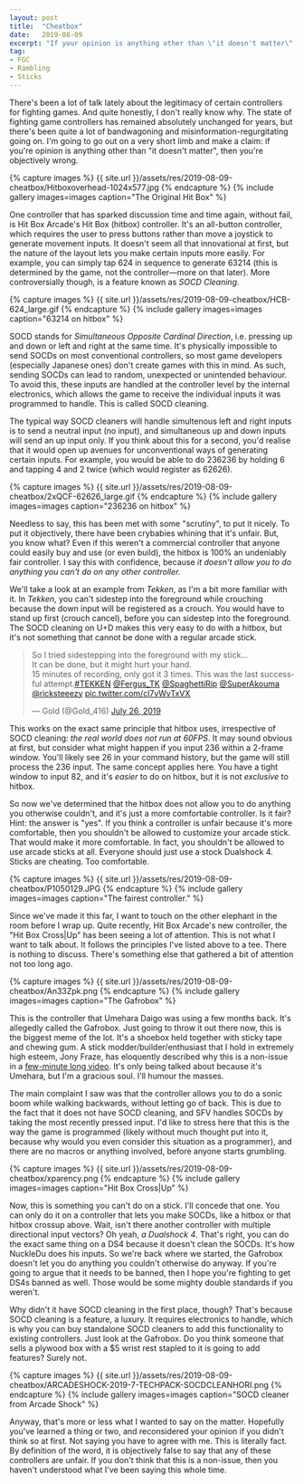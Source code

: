 ```yaml
---
layout: post
title:  "Cheatbox"
date:   2019-08-09
excerpt: "If your opinion is anything other than \"it doesn't matter\" then you're objectively wrong."
tag:
- FGC
- Rambling
- Sticks
---
```


There's been a lot of talk lately about the legitimacy of certain controllers for fighting games. And quite honestly, I don't really know why. The state of fighting game controllers has remained absolutely unchanged for years, but there's been quite a lot of bandwagoning and misinformation-regurgitating going on. I'm going to go out on a very short limb and make a claim: if you're opinion is anything other than "it doesn't matter", then you're objectively wrong.

{% capture images %}
    {{ site.url }}/assets/res/2019-08-09-cheatbox/Hitboxoverhead-1024x577.jpg
{% endcapture %}
{% include gallery images=images caption="The Original Hit Box" %}

One controller that has sparked discussion time and time again, without fail, is Hit Box Arcade's Hit Box (hitbox) controller. It's an all-button controller, which requires the user to press buttons rather than move a joystick to generate movement inputs. It doesn't seem all that innovational at first, but the nature of the layout lets you make certain inputs more easily. For example, you can simply tap 624 in sequence to generate 63214 (this is determined by the game, not the controller—more on that later). More controversially though, is a feature known as _SOCD Cleaning_.

{% capture images %}
    {{ site.url }}/assets/res/2019-08-09-cheatbox/HCB-624_large.gif
{% endcapture %}
{% include gallery images=images caption="63214 on hitbox" %}

SOCD stands for _Simultaneous Opposite Cardinal Direction_, i.e. pressing up and down or left and right at the same time. It's physically impossible to send SOCDs on most conventional controllers, so most game developers (especially Japanese ones) don't create games with this in mind. As such, sending SOCDs can lead to random, unexpected or unintended behaviour. To avoid this, these inputs are handled at the controller level by the internal electronics, which allows the game to receive the individual inputs it was programmed to handle. This is called SOCD cleaning.

The typical way SOCD cleaners will handle simultenous left and right inputs is to send a neutral input (no input), and simultaneous up and down inputs will send an up input only. If you think about this for a second, you'd realise that it would open up avenues for unconventional ways of generating certain inputs. For example, you would be able to do 236236 by holding 6 and tapping 4 and 2 twice (which would register as 62626).

{% capture images %}
    {{ site.url }}/assets/res/2019-08-09-cheatbox/2xQCF-62626_large.gif
{% endcapture %}
{% include gallery images=images caption="236236 on hitbox" %}

Needless to say, this has been met with some "scrutiny", to put it nicely. To put it objectively, there have been crybabies whining that it's unfair. But, you know what? Even if this weren't a commercial controller that anyone could easily buy and use (or even build), the hitbox is 100% an undeniably fair controller. I say this with confidence, because _it doesn't allow you to do anything you can't do on any other controller._

We'll take a look at an example from _Tekken_, as I'm a bit more familiar with it. In _Tekken_, you can't sidestep into the foreground while crouching because the down input will be registered as a crouch. You would have to stand up first (crouch cancel), before you can sidestep into the foreground. The SOCD cleaning on U+D makes this very easy to do with a hitbox, but it's not something that cannot be done with a regular arcade stick.

<blockquote class="twitter-tweet tw-align-center"><p lang="en" dir="ltr">So I tried sidestepping into the foreground with my stick...<br>It can be done, but it might hurt your hand.<br>15 minutes of recording, only got it 3 times. This was the last successful attempt.<a href="https://twitter.com/hashtag/TEKKEN?src=hash&amp;ref_src=twsrc%5Etfw">#TEKKEN</a> <a href="https://twitter.com/Fergus_TK?ref_src=twsrc%5Etfw">@Fergus_TK</a> <a href="https://twitter.com/SpaghettiRip?ref_src=twsrc%5Etfw">@SpaghettiRip</a> <a href="https://twitter.com/SuperAkouma?ref_src=twsrc%5Etfw">@SuperAkouma</a> <a href="https://twitter.com/ricksteeezy?ref_src=twsrc%5Etfw">@ricksteeezy</a> <a href="https://t.co/cl7yWvTxVX">pic.twitter.com/cl7yWvTxVX</a></p>&mdash; Gold (@Gold_416) <a href="https://twitter.com/Gold_416/status/1154675291614273537?ref_src=twsrc%5Etfw">July 26, 2019</a></blockquote> <script async src="https://platform.twitter.com/widgets.js" charset="utf-8"></script> 

This works on the exact same principle that hitbox uses, irrespective of SOCD cleaning: _the real world does not run at 60FPS_. It may sound obvious at first, but consider what might happen if you input 236 within a 2-frame window. You'll likely see 26 in your command history, but the game will still process the 236 input. The same concept applies here. You have a tight window to input 82, and it's _easier_ to do on hitbox, but it is not _exclusive_ to hitbox. 

So now we've determined that the hitbox does not allow you to do anything you otherwise couldn't, and it's just a more comfortable controller. Is it fair? Hint: the answer is "yes". If you think a controller is unfair because it's more comfortable, then you shouldn't be allowed to customize your arcade stick. That would make it more comfortable. In fact, you shouldn't be allowed to use arcade sticks at all. Everyone should just use a stock Dualshock 4. Sticks are cheating. Too comfortable.

{% capture images %}
    {{ site.url }}/assets/res/2019-08-09-cheatbox/P1050129.JPG
{% endcapture %}
{% include gallery images=images caption="The fairest controller." %}

Since we've made it this far, I want to touch on the other elephant in the room before I wrap up. Quite recently, Hit Box Arcade's new controller, the "Hit Box Cross\|Up" has been seeing a lot of attention. This is not what I want to talk about. It follows the principles I've listed above to a tee. There is nothing to discuss. There's something else that gathered a bit of attention not too long ago.

{% capture images %}
    {{ site.url }}/assets/res/2019-08-09-cheatbox/An33Zpk.png
{% endcapture %}
{% include gallery images=images caption="The Gafrobox" %}

This is the controller that Umehara Daigo was using a few months back. It's allegedly called the Gafrobox. Just going to throw it out there now, this is the biggest meme of the lot. It's a shoebox held together with sticky tape and chewing gum. A stick modder/builder/enthusiast that I hold in extremely high esteem, Jony Fraze, has eloquently described why this is a non-issue in a [few-minute long video](https://youtu.be/OA-JJrz-fhM). It's only being talked about because it's Umehara, but I'm a gracious soul. I'll humour the masses.

The main complaint I saw was that the controller allows you to do a sonic boom while walking backwards, without letting go of back. This is due to the fact that it does not have SOCD cleaning, and SFV handles SOCDs by taking the most recently pressed input. I'd like to stress here that this is the way the game is programmed (likely without much thought put into it, because why would you even consider this situation as a programmer), and there are no macros or anything involved, before anyone starts grumbling.

{% capture images %}
    {{ site.url }}/assets/res/2019-08-09-cheatbox/xparency.png
{% endcapture %}
{% include gallery images=images caption="Hit Box Cross|Up" %}

Now, this is something you can't do on a stick. I'll concede that one. You can only do it on a controller that lets you make SOCDs, like a hitbox or that hitbox crossup above. Wait, isn't there another controller with multiple directional input vectors? Oh yeah, _a Dualshock 4_. That's right, you can do the exact same thing on a DS4 because it doesn't clean the SOCDs. It's how NuckleDu does his inputs. So we're back where we started, the Gafrobox doesn't let you do anything you couldn't otherwise do anyway. If you're going to argue that it needs to be banned, then I hope you're fighting to get DS4s banned as well. Those would be some mighty double standards if you weren't.

Why didn't it have SOCD cleaning in the first place, though? That's because SOCD cleaning is a feature, a luxury. It requires electronics to handle, which is why you can buy standalone SOCD cleaners to add this functionality to existing controllers. Just look at the Gafrobox. Do you think someone that sells a plywood box with a $5 wrist rest stapled to it is going to add features? Surely not.

{% capture images %}
    {{ site.url }}/assets/res/2019-08-09-cheatbox/ARCADESHOCK-2019-7-TECHPACK-SOCDCLEANHORI.png
{% endcapture %}
{% include gallery images=images caption="SOCD cleaner from Arcade Shock" %}

Anyway, that's more or less what I wanted to say on the matter. Hopefully you've learned a thing or two, and reconsidered your opinion if you didn't think so at first. Not saying you have to agree with me. This is literally fact. By definition of the word, it is objectively false to say that any of these controllers are unfair. If you don't think that this is a non-issue, then you haven't understood what I've been saying this whole time.
